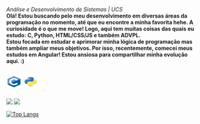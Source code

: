 *Análise e Desenvolvimento de Sistemas | UCS* <br>
**Olá! Estou buscando pelo meu desenvolvimento em diversas áreas da programação no momento, até que eu encontre a minha favorita hehe. A curiosidade é o que me move! Logo, aqui tem muitas coisas das quais eu estudo: C, Python, HTML/CSS/JS e também ADVPL.** <br>
**Estou focada em estudar e aprimorar minha lógica de programação mas também ampliar meus objetivos.  Por isso, recentemente, comecei meus estudos em Angular! Estou ansiosa para compartilhar minha evolução aqui. :)** <br>

<div style="display: inline_block"><br>
  <img align="center" alt="Rafa-C" height="30" width="40" src="https://raw.githubusercontent.com/devicons/devicon/master/icons/c/c-original.svg">
  <img align="center" alt="Rafa-Python" height="30" width="40" src="https://raw.githubusercontent.com/devicons/devicon/master/icons/python/python-original.svg">
  
</div>

##

 <a href="https://discord.com/invite/EHKAKUgcUr" target="_blank"><img src="https://img.shields.io/badge/Discord-7289DA?style=for-the-badge&logo=discord&logoColor=white" target="_blank"></a> 
  <a href="https://www.linkedin.com/in/rafaela-mumbach-buenos-8b00b8275" target="_blank"><img src="https://img.shields.io/badge/-LinkedIn-%230077B5?style=for-the-badge&logo=linkedin&logoColor=white" target="_blank"></a> 
  
</div>

[![Top Langs](https://github-readme-stats-git-masterrstaa-rickstaa.vercel.app/api/top-langs/?username=rafaelamumbach)](https://github.com/rafaelamumbach/github-readme-stats)
